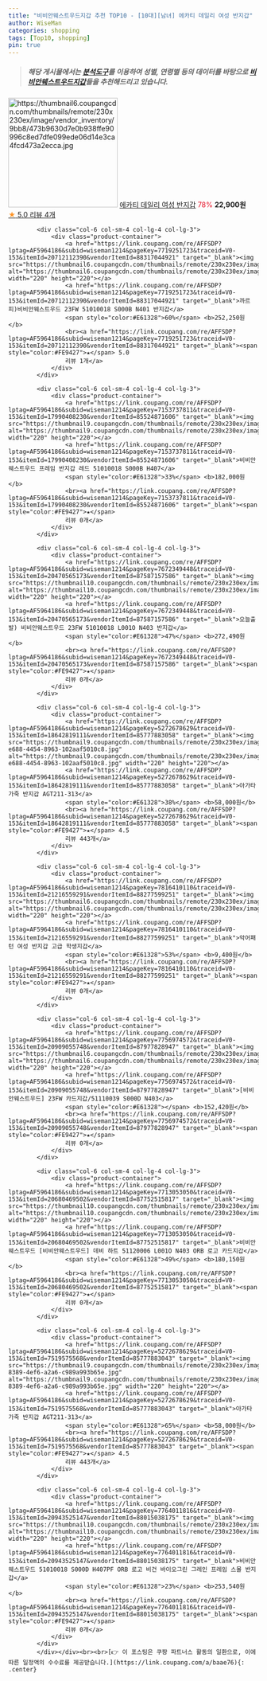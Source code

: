 ```yaml
---
title: "비비안웨스트우드지갑 추천 TOP10 - [10대][남녀] 에카티 데일리 여성 반지갑"
author: WiseMan
categories: shopping
tags: [Top10, shopping]
pin: true
---
```


> ##### 해당 게시물에서는 [**분석도구**](https://itemscout.io/)를 이용하여 **성별**, **연령별** 등의 데이터를 바탕으로 [**비비안웨스트우드지갑**](https://link.coupang.com/a/baae76)들을 추천해드리고 있습니다.
<div class="container"><div class="row">
            <div class="col-6 col-sm-4 col-lg-4 col-lg-3">
                <div class="product-container">
                    <a href="https://link.coupang.com/re/AFFSDP?lptag=AF5964186&subid=wiseman1214&pageKey=7788170943&traceid=V0-153&itemId=21064098091&vendorItemId=88126389290" target="_blank"><img src="https://thumbnail6.coupangcdn.com/thumbnails/remote/230x230ex/image/vendor_inventory/9bb8/473b9630d7e0b938ffe90996c8ed7dfe099ede06d14e3ca4fcd473a2ecca.jpg" alt="https://thumbnail6.coupangcdn.com/thumbnails/remote/230x230ex/image/vendor_inventory/9bb8/473b9630d7e0b938ffe90996c8ed7dfe099ede06d14e3ca4fcd473a2ecca.jpg" width="220" height="220"></a>
                    <a href="https://link.coupang.com/re/AFFSDP?lptag=AF5964186&subid=wiseman1214&pageKey=7788170943&traceid=V0-153&itemId=21064098091&vendorItemId=88126389290" target="_blank">에카티 데일리 여성 반지갑</a>
                    <span style="color:#E61328">78%</span> <b>22,900원</b>
                    <br><a href="https://link.coupang.com/re/AFFSDP?lptag=AF5964186&subid=wiseman1214&pageKey=7788170943&traceid=V0-153&itemId=21064098091&vendorItemId=88126389290" target="_blank"><span style="color:#FE9427">★</span> 5.0
                    리뷰 4개</a>
                </div>
            </div>
            
            <div class="col-6 col-sm-4 col-lg-4 col-lg-3">
                <div class="product-container">
                    <a href="https://link.coupang.com/re/AFFSDP?lptag=AF5964186&subid=wiseman1214&pageKey=7719251723&traceid=V0-153&itemId=20712112390&vendorItemId=88317044921" target="_blank"><img src="https://thumbnail6.coupangcdn.com/thumbnails/remote/230x230ex/image/vendor_inventory/be15/b069c757de268de32c75155aad233868ba3874a7a6bdd2dbc4a83aaebfb3.jpg" alt="https://thumbnail6.coupangcdn.com/thumbnails/remote/230x230ex/image/vendor_inventory/be15/b069c757de268de32c75155aad233868ba3874a7a6bdd2dbc4a83aaebfb3.jpg" width="220" height="220"></a>
                    <a href="https://link.coupang.com/re/AFFSDP?lptag=AF5964186&subid=wiseman1214&pageKey=7719251723&traceid=V0-153&itemId=20712112390&vendorItemId=88317044921" target="_blank">까르피)비비안웨스트우드 23FW 51010018 S000B N401 반지갑</a>
                    <span style="color:#E61328">60%</span> <b>252,250원</b>
                    <br><a href="https://link.coupang.com/re/AFFSDP?lptag=AF5964186&subid=wiseman1214&pageKey=7719251723&traceid=V0-153&itemId=20712112390&vendorItemId=88317044921" target="_blank"><span style="color:#FE9427">★</span> 5.0
                    리뷰 1개</a>
                </div>
            </div>
            
            <div class="col-6 col-sm-4 col-lg-4 col-lg-3">
                <div class="product-container">
                    <a href="https://link.coupang.com/re/AFFSDP?lptag=AF5964186&subid=wiseman1214&pageKey=7153737811&traceid=V0-153&itemId=17990408230&vendorItemId=85524871606" target="_blank"><img src="https://thumbnail9.coupangcdn.com/thumbnails/remote/230x230ex/image/vendor_inventory/6689/02aa82b3043edf050b30c157412a33971ac7c966e6d5816c73b263b2416f.jpg" alt="https://thumbnail9.coupangcdn.com/thumbnails/remote/230x230ex/image/vendor_inventory/6689/02aa82b3043edf050b30c157412a33971ac7c966e6d5816c73b263b2416f.jpg" width="220" height="220"></a>
                    <a href="https://link.coupang.com/re/AFFSDP?lptag=AF5964186&subid=wiseman1214&pageKey=7153737811&traceid=V0-153&itemId=17990408230&vendorItemId=85524871606" target="_blank">비비안웨스트우드 프레임 반지갑 레드 51010018 S000B H407</a>
                    <span style="color:#E61328">33%</span> <b>182,000원</b>
                    <br><a href="https://link.coupang.com/re/AFFSDP?lptag=AF5964186&subid=wiseman1214&pageKey=7153737811&traceid=V0-153&itemId=17990408230&vendorItemId=85524871606" target="_blank"><span style="color:#FE9427">★</span> 
                    리뷰 0개</a>
                </div>
            </div>
            
            <div class="col-6 col-sm-4 col-lg-4 col-lg-3">
                <div class="product-container">
                    <a href="https://link.coupang.com/re/AFFSDP?lptag=AF5964186&subid=wiseman1214&pageKey=7672349448&traceid=V0-153&itemId=20470565173&vendorItemId=87587157586" target="_blank"><img src="https://thumbnail10.coupangcdn.com/thumbnails/remote/230x230ex/image/vendor_inventory/19be/e11204cc7c2e8916645117f05292f69ff49db7fc11c0ac0abcb2c809829c.jpg" alt="https://thumbnail10.coupangcdn.com/thumbnails/remote/230x230ex/image/vendor_inventory/19be/e11204cc7c2e8916645117f05292f69ff49db7fc11c0ac0abcb2c809829c.jpg" width="220" height="220"></a>
                    <a href="https://link.coupang.com/re/AFFSDP?lptag=AF5964186&subid=wiseman1214&pageKey=7672349448&traceid=V0-153&itemId=20470565173&vendorItemId=87587157586" target="_blank">오늘출발) 비비안웨스트우드 23FW 51010018 L001O N403 반지갑</a>
                    <span style="color:#E61328">47%</span> <b>272,490원</b>
                    <br><a href="https://link.coupang.com/re/AFFSDP?lptag=AF5964186&subid=wiseman1214&pageKey=7672349448&traceid=V0-153&itemId=20470565173&vendorItemId=87587157586" target="_blank"><span style="color:#FE9427">★</span> 
                    리뷰 0개</a>
                </div>
            </div>
            
            <div class="col-6 col-sm-4 col-lg-4 col-lg-3">
                <div class="product-container">
                    <a href="https://link.coupang.com/re/AFFSDP?lptag=AF5964186&subid=wiseman1214&pageKey=5272678629&traceid=V0-153&itemId=18642819111&vendorItemId=85777883058" target="_blank"><img src="https://thumbnail9.coupangcdn.com/thumbnails/remote/230x230ex/image/retail/images/2023/04/25/14/6/07630243-e688-4454-8963-102aaf5010c8.jpg" alt="https://thumbnail9.coupangcdn.com/thumbnails/remote/230x230ex/image/retail/images/2023/04/25/14/6/07630243-e688-4454-8963-102aaf5010c8.jpg" width="220" height="220"></a>
                    <a href="https://link.coupang.com/re/AFFSDP?lptag=AF5964186&subid=wiseman1214&pageKey=5272678629&traceid=V0-153&itemId=18642819111&vendorItemId=85777883058" target="_blank">아가타 가죽 반지갑 AGT211-313</a>
                    <span style="color:#E61328">38%</span> <b>58,000원</b>
                    <br><a href="https://link.coupang.com/re/AFFSDP?lptag=AF5964186&subid=wiseman1214&pageKey=5272678629&traceid=V0-153&itemId=18642819111&vendorItemId=85777883058" target="_blank"><span style="color:#FE9427">★</span> 4.5
                    리뷰 443개</a>
                </div>
            </div>
            
            <div class="col-6 col-sm-4 col-lg-4 col-lg-3">
                <div class="product-container">
                    <a href="https://link.coupang.com/re/AFFSDP?lptag=AF5964186&subid=wiseman1214&pageKey=7816410110&traceid=V0-153&itemId=21216559291&vendorItemId=88277599251" target="_blank"><img src="https://thumbnail6.coupangcdn.com/thumbnails/remote/230x230ex/image/vendor_inventory/1bdf/59475562c34cf3f94c2f555f565030a9f32d067ea160dcd3725431a65095.jpg" alt="https://thumbnail6.coupangcdn.com/thumbnails/remote/230x230ex/image/vendor_inventory/1bdf/59475562c34cf3f94c2f555f565030a9f32d067ea160dcd3725431a65095.jpg" width="220" height="220"></a>
                    <a href="https://link.coupang.com/re/AFFSDP?lptag=AF5964186&subid=wiseman1214&pageKey=7816410110&traceid=V0-153&itemId=21216559291&vendorItemId=88277599251" target="_blank">악어패턴 여성 반지갑 고급 학생지갑</a>
                    <span style="color:#E61328">53%</span> <b>9,400원</b>
                    <br><a href="https://link.coupang.com/re/AFFSDP?lptag=AF5964186&subid=wiseman1214&pageKey=7816410110&traceid=V0-153&itemId=21216559291&vendorItemId=88277599251" target="_blank"><span style="color:#FE9427">★</span> 
                    리뷰 0개</a>
                </div>
            </div>
            
            <div class="col-6 col-sm-4 col-lg-4 col-lg-3">
                <div class="product-container">
                    <a href="https://link.coupang.com/re/AFFSDP?lptag=AF5964186&subid=wiseman1214&pageKey=7756974572&traceid=V0-153&itemId=20909055748&vendorItemId=87977828947" target="_blank"><img src="https://thumbnail6.coupangcdn.com/thumbnails/remote/230x230ex/image/vendor_inventory/301c/d72b32db4f47dce00beec381769b982954e20fb13c8ad59ac321e6bdb434.jpg" alt="https://thumbnail6.coupangcdn.com/thumbnails/remote/230x230ex/image/vendor_inventory/301c/d72b32db4f47dce00beec381769b982954e20fb13c8ad59ac321e6bdb434.jpg" width="220" height="220"></a>
                    <a href="https://link.coupang.com/re/AFFSDP?lptag=AF5964186&subid=wiseman1214&pageKey=7756974572&traceid=V0-153&itemId=20909055748&vendorItemId=87977828947" target="_blank">[비비안웨스트우드] 23FW 카드지갑/51110039 S000D N403</a>
                    <span style="color:#E61328"></span> <b>152,420원</b>
                    <br><a href="https://link.coupang.com/re/AFFSDP?lptag=AF5964186&subid=wiseman1214&pageKey=7756974572&traceid=V0-153&itemId=20909055748&vendorItemId=87977828947" target="_blank"><span style="color:#FE9427">★</span> 
                    리뷰 0개</a>
                </div>
            </div>
            
            <div class="col-6 col-sm-4 col-lg-4 col-lg-3">
                <div class="product-container">
                    <a href="https://link.coupang.com/re/AFFSDP?lptag=AF5964186&subid=wiseman1214&pageKey=7713053050&traceid=V0-153&itemId=20680469502&vendorItemId=87752515817" target="_blank"><img src="https://thumbnail10.coupangcdn.com/thumbnails/remote/230x230ex/image/vendor_inventory/b77f/814ee222c98ac9934ceb8dd0d06797444087ce54eb24bb43bc34dc73dac0.jpg" alt="https://thumbnail10.coupangcdn.com/thumbnails/remote/230x230ex/image/vendor_inventory/b77f/814ee222c98ac9934ceb8dd0d06797444087ce54eb24bb43bc34dc73dac0.jpg" width="220" height="220"></a>
                    <a href="https://link.coupang.com/re/AFFSDP?lptag=AF5964186&subid=wiseman1214&pageKey=7713053050&traceid=V0-153&itemId=20680469502&vendorItemId=87752515817" target="_blank">비비안웨스트우드 [비비안웨스트우드] 데비 하트 51120006 L001O N403 ORB 로고 카드지갑</a>
                    <span style="color:#E61328">49%</span> <b>180,150원</b>
                    <br><a href="https://link.coupang.com/re/AFFSDP?lptag=AF5964186&subid=wiseman1214&pageKey=7713053050&traceid=V0-153&itemId=20680469502&vendorItemId=87752515817" target="_blank"><span style="color:#FE9427">★</span> 
                    리뷰 0개</a>
                </div>
            </div>
            
            <div class="col-6 col-sm-4 col-lg-4 col-lg-3">
                <div class="product-container">
                    <a href="https://link.coupang.com/re/AFFSDP?lptag=AF5964186&subid=wiseman1214&pageKey=5272678629&traceid=V0-153&itemId=7519575568&vendorItemId=85777883043" target="_blank"><img src="https://thumbnail9.coupangcdn.com/thumbnails/remote/230x230ex/image/retail/images/2023/04/25/14/0/255ce8c0-8389-4ef6-a2a6-c989a993b65e.jpg" alt="https://thumbnail9.coupangcdn.com/thumbnails/remote/230x230ex/image/retail/images/2023/04/25/14/0/255ce8c0-8389-4ef6-a2a6-c989a993b65e.jpg" width="220" height="220"></a>
                    <a href="https://link.coupang.com/re/AFFSDP?lptag=AF5964186&subid=wiseman1214&pageKey=5272678629&traceid=V0-153&itemId=7519575568&vendorItemId=85777883043" target="_blank">아가타 가죽 반지갑 AGT211-313</a>
                    <span style="color:#E61328">65%</span> <b>58,000원</b>
                    <br><a href="https://link.coupang.com/re/AFFSDP?lptag=AF5964186&subid=wiseman1214&pageKey=5272678629&traceid=V0-153&itemId=7519575568&vendorItemId=85777883043" target="_blank"><span style="color:#FE9427">★</span> 4.5
                    리뷰 443개</a>
                </div>
            </div>
            
            <div class="col-6 col-sm-4 col-lg-4 col-lg-3">
                <div class="product-container">
                    <a href="https://link.coupang.com/re/AFFSDP?lptag=AF5964186&subid=wiseman1214&pageKey=7764011816&traceid=V0-153&itemId=20943525147&vendorItemId=88015038175" target="_blank"><img src="https://thumbnail10.coupangcdn.com/thumbnails/remote/230x230ex/image/vendor_inventory/f41f/92d8f3102a9992c483365c6274c8e6c761afbbdd6fadba5312d6ff04fbdc.jpg" alt="https://thumbnail10.coupangcdn.com/thumbnails/remote/230x230ex/image/vendor_inventory/f41f/92d8f3102a9992c483365c6274c8e6c761afbbdd6fadba5312d6ff04fbdc.jpg" width="220" height="220"></a>
                    <a href="https://link.coupang.com/re/AFFSDP?lptag=AF5964186&subid=wiseman1214&pageKey=7764011816&traceid=V0-153&itemId=20943525147&vendorItemId=88015038175" target="_blank">비비안웨스트우드 51010018 S000D H407PF ORB 로고 비건 바이오그린 그레인 프레임 스몰 반지갑</a>
                    <span style="color:#E61328">23%</span> <b>253,540원</b>
                    <br><a href="https://link.coupang.com/re/AFFSDP?lptag=AF5964186&subid=wiseman1214&pageKey=7764011816&traceid=V0-153&itemId=20943525147&vendorItemId=88015038175" target="_blank"><span style="color:#FE9427">★</span> 
                    리뷰 0개</a>
                </div>
            </div>
            </div></div><br><br>[👉 이 포스팅은 쿠팡 파트너스 활동의 일환으로, 이에 따른 일정액의 수수료를 제공받습니다.](https://link.coupang.com/a/baae76){: .center}